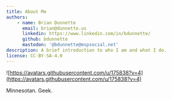 ```yaml
---
title: About Me
authors: 
    - name: Brian Dunnette
      email: brian@dunnette.us
      linkedin: https://www.linkedin.com/in/bdunnette/
      github: bdunnette
      mastodon: '@bdunnette@mspsocial.net'
description: A brief introduction to who I am and what I do.    
license: CC-BY-SA-4.0   
---
```


![https://avatars.githubusercontent.com/u/175838?v=4](https://avatars.githubusercontent.com/u/175838?v=4)

Minnesotan. Geek.
